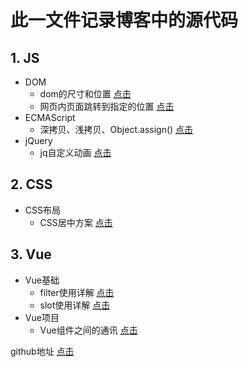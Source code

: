 # 此一文件记录博客中的源代码
## 1. JS
+ DOM
    + dom的尺寸和位置 [点击](https://blog.csdn.net/youhebuke225/article/details/106332847)
	+ 网页内页面跳转到指定的位置 [点击](https://blog.csdn.net/youhebuke225/article/details/106327550)
+ ECMAScript
	+ 深拷贝、浅拷贝、Object.assign() [点击](https://blog.csdn.net/youhebuke225/article/details/106373066)
+ jQuery
    + jq自定义动画 [点击](https://blog.csdn.net/youhebuke225/article/details/106329205)

## 2. CSS
+ CSS布局
	+ CSS居中方案 [点击](https://blog.csdn.net/youhebuke225/article/details/106329205)

## 3. Vue
+ Vue基础
	+ filter使用详解 [点击](https://blog.csdn.net/youhebuke225/article/details/106397558)
	+ slot使用详解 [点击](https://blog.csdn.net/youhebuke225/article/details/106387830)
+ Vue项目
	+ Vue组件之间的通讯 [点击](https://blog.csdn.net/youhebuke225/article/details/106308417)


github地址 [点击](https://github.com/whynot-todo/Blog)
